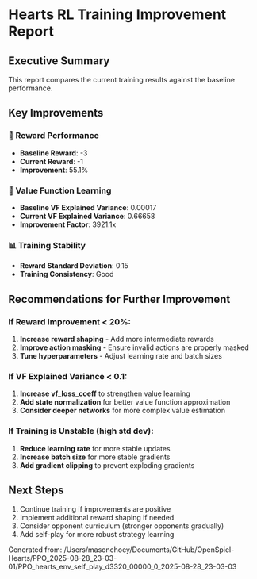 
# Hearts RL Training Improvement Report

## Executive Summary
This report compares the current training results against the baseline performance.

## Key Improvements

### 🎯 Reward Performance
- **Baseline Reward**: -3
- **Current Reward**: -1
- **Improvement**: 55.1%

### 🧠 Value Function Learning  
- **Baseline VF Explained Variance**: 0.00017
- **Current VF Explained Variance**: 0.66658
- **Improvement Factor**: 3921.1x

### 📊 Training Stability
- **Reward Standard Deviation**: 0.15
- **Training Consistency**: Good

## Recommendations for Further Improvement

### If Reward Improvement < 20%:
1. **Increase reward shaping** - Add more intermediate rewards
2. **Improve action masking** - Ensure invalid actions are properly masked
3. **Tune hyperparameters** - Adjust learning rate and batch sizes

### If VF Explained Variance < 0.1:
1. **Increase vf_loss_coeff** to strengthen value learning
2. **Add state normalization** for better value function approximation
3. **Consider deeper networks** for more complex value estimation

### If Training is Unstable (high std dev):
1. **Reduce learning rate** for more stable updates
2. **Increase batch size** for more stable gradients
3. **Add gradient clipping** to prevent exploding gradients

## Next Steps
1. Continue training if improvements are positive
2. Implement additional reward shaping if needed
3. Consider opponent curriculum (stronger opponents gradually)
4. Add self-play for more robust strategy learning

Generated from: /Users/masonchoey/Documents/GitHub/OpenSpiel-Hearts/PPO_2025-08-28_23-03-01/PPO_hearts_env_self_play_d3320_00000_0_2025-08-28_23-03-03
